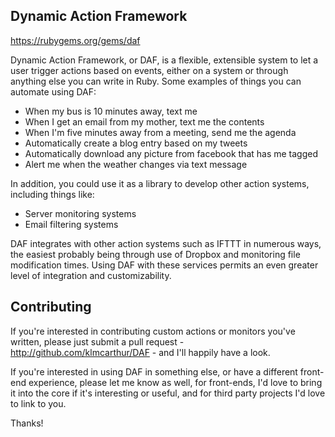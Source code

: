 ## Dynamic Action Framework

https://rubygems.org/gems/daf

Dynamic Action Framework, or DAF, is a flexible, extensible system to let a user trigger actions based on events, either on a system or through anything else you can write in Ruby.  Some examples of things you can automate using DAF:

* When my bus is 10 minutes away, text me
* When I get an email from my mother, text me the contents
* When I'm five minutes away from a meeting, send me the agenda
* Automatically create a blog entry based on my tweets
* Automatically download any picture from facebook that has me tagged
* Alert me when the weather changes via text message

In addition, you could use it as a library to develop other action systems, including things like:

* Server monitoring systems
* Email filtering systems

DAF integrates with other action systems such as IFTTT in numerous ways, the easiest probably being through use of Dropbox and monitoring file modification times.  Using DAF with these services permits an even greater level of integration and customizability.

## Contributing

If you're interested in contributing custom actions or monitors you've written, please just submit a pull request - http://github.com/klmcarthur/DAF - and I'll happily have a look.

If you're interested in using DAF in something else, or have a different front-end experience, please let me know as well, for front-ends, I'd love to bring it into the core if it's interesting or useful, and for third party projects I'd love to link to you.

Thanks!
